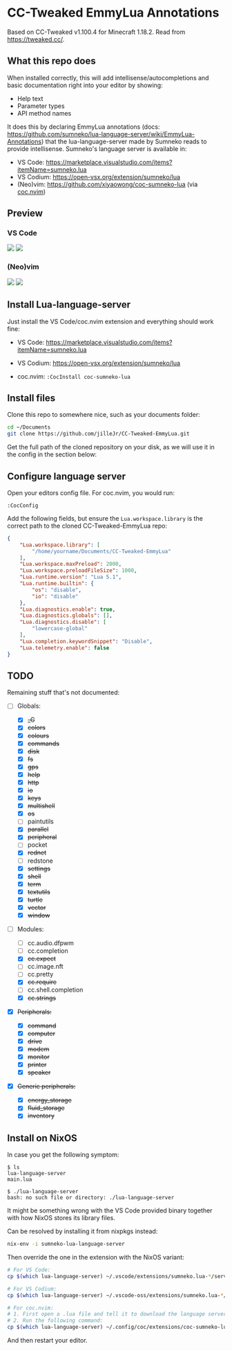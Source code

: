 # CC-Tweaked EmmyLua Annotations

Based on CC-Tweaked v1.100.4 for Minecraft 1.18.2.
Read from <https://tweaked.cc/>.

## What this repo does

When installed correctly, this will add intellisense/autocompletions and basic
documentation right into your editor by showing:

- Help text
- Parameter types
- API method names

It does this by declaring EmmyLua annotations (docs: <https://github.com/sumneko/lua-language-server/wiki/EmmyLua-Annotations>)
that the lua-language-server made by Sumneko reads to provide intellisense.
Sumneko's language server is available in:

- VS Code: <https://marketplace.visualstudio.com/items?itemName=sumneko.lua>
- VS Codium: <https://open-vsx.org/extension/sumneko/lua>
- (Neo)vim: <https://github.com/xiyaowong/coc-sumneko-lua> (via [coc.nvim](https://github.com/neoclide/coc.nvim))

## Preview

### VS Code

![](assets/screenshot-vscode-1.png)
![](assets/screenshot-vscode-2.png)

### (Neo)vim

![](assets/screenshot-nvim-1.png)
![](assets/screenshot-nvim-2.png)

## Install Lua-language-server

Just install the VS Code/coc.nvim extension and everything should work fine:

- VS Code: <https://marketplace.visualstudio.com/items?itemName=sumneko.lua>

- VS Codium: <https://open-vsx.org/extension/sumneko/lua>

- coc.nvim: `:CocInstall coc-sumneko-lua`

## Install files

Clone this repo to somewhere nice, such as your documents folder:

```sh
cd ~/Documents
git clone https://github.com/jilleJr/CC-Tweaked-EmmyLua.git
```

Get the full path of the cloned repository on your disk, as we will use it
in the config in the section below:

## Configure language server

Open your editors config file. For coc.nvim, you would run:

```vim
:CocConfig
```

Add the following fields, but ensure the `Lua.workspace.library` is the
correct path to the cloned CC-Tweaked-EmmyLua repo:

```json
{
    "Lua.workspace.library": [
        "/home/yourname/Documents/CC-Tweaked-EmmyLua"
    ],
    "Lua.workspace.maxPreload": 2000,
    "Lua.workspace.preloadFileSize": 1000,
    "Lua.runtime.version": "Lua 5.1",
    "Lua.runtime.builtin": {
        "os": "disable",
        "io": "disable"
    },
    "Lua.diagnostics.enable": true,
    "Lua.diagnostics.globals": [],
    "Lua.diagnostics.disable": [
        "lowercase-global"
    ],
    "Lua.completion.keywordSnippet": "Disable",
    "Lua.telemetry.enable": false
}
```

## TODO

Remaining stuff that's not documented:

- [ ] Globals:

  - [x] ~~\_G~~
  - [x] ~~colors~~
  - [x] ~~colours~~
  - [x] ~~commands~~
  - [x] ~~disk~~
  - [x] ~~fs~~
  - [x] ~~gps~~
  - [x] ~~help~~
  - [x] ~~http~~
  - [x] ~~io~~
  - [x] ~~keys~~
  - [x] ~~multishell~~
  - [x] ~~os~~
  - [ ] paintutils
  - [x] ~~parallel~~
  - [x] ~~peripheral~~
  - [ ] pocket
  - [x] ~~rednet~~
  - [ ] redstone
  - [x] ~~settings~~
  - [x] ~~shell~~
  - [x] ~~term~~
  - [x] ~~textutils~~
  - [x] ~~turtle~~
  - [x] ~~vector~~
  - [x] ~~window~~

- [ ] Modules:

  - [ ] cc.audio.dfpwm
  - [ ] cc.completion
  - [x] ~~cc.expect~~
  - [ ] cc.image.nft
  - [ ] cc.pretty
  - [x] ~~cc.require~~
  - [ ] cc.shell.completion
  - [x] ~~cc.strings~~

- [x] ~~Peripherals:~~

  - [x] ~~command~~
  - [x] ~~computer~~
  - [x] ~~drive~~
  - [x] ~~modem~~
  - [x] ~~monitor~~
  - [x] ~~printer~~
  - [x] ~~speaker~~

- [x] ~~Generic peripherals:~~

  - [x] ~~energy\_storage~~
  - [x] ~~fluid\_storage~~
  - [x] ~~inventory~~

## Install on NixOS

In case you get the following symptom:

```console
$ ls
lua-language-server
main.lua

$ ./lua-language-server
bash: no such file or directory: ./lua-language-server
```

It might be something wrong with the VS Code provided binary together with how
NixOS stores its library files.

Can be resolved by installing it from nixpkgs instead:

```sh
nix-env -i sumneko-lua-language-server
```

Then override the one in the extension with the NixOS variant:

```sh
# For VS Code:
cp $(which lua-language-server) ~/.vscode/extensions/sumneko.lua-*/server/bin/Linux/lua-language-server

# For VS Codium:
cp $(which lua-language-server) ~/.vscode-oss/extensions/sumneko.lua-*/server/bin/Linux/lua-language-server

# For coc.nvim:
# 1. First open a .lua file and tell it to download the language server
# 2. Run the following command:
cp $(which lua-language-server) ~/.config/coc/extensions/coc-sumneko-lua-data/sumneko-lua-ls/extension/server/bin/lua-language-server
```

And then restart your editor.
